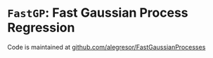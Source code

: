 # `FastGP`: Fast Gaussian Process Regression

Code is maintained at <a href="https://github.com/alegresor/FastGaussianProcesses" target="_blank">github.com/alegresor/FastGaussianProcesses</a>

